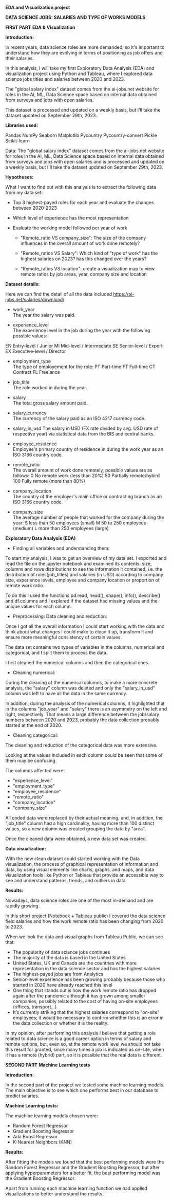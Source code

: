 **EDA and Visualization project**

**DATA SCIENCE JOBS:
SALARIES AND TYPE OF WORKS MODELS**


**FIRST PART**
**EDA & Visualization** 

**Introduction:**

In recent years, data science roles are more demanded, so it's important to understand how they are evolving in terms of positioning as job offers and their salaries.

In this analysis, I will take my first Exploratory Data Analysis (EDA) and visualization project using Python and Tableau, where I explored data science jobs titles and salaries between 2020 and 2023. 

The "global salary index" dataset comes from the ai-jobs.net website for roles in the AI, ML, Data Science space based on internal data obtained from surveys and jobs with open salaries.

This dataset is processed and updated on a weekly basis, but I'll take the dataset updated on September 29th, 2023.

**Libraries used:**

Pandas
NumPy
Seaborn
Matplotlib
Pycountry
Pycountry-convert
Pickle
Scikit-learn

Data: The "global salary index" dataset comes from the ai-jobs.net website for roles in the AI, ML, Data Science space based on internal data obtained from surveys and jobs with open salaries and is processed and updated on a weekly basis, but I'll take the dataset updated on September 29th, 2023.


**Hypotheses:**

What I want to find out with this analysis is to extract the following data from my data set:

- Top 3 highest-payed roles for each year and evaluate the changes between 2020-2023 

- Which level of experience has the most representation

- Evaluate the working model followed per year of work

	-	"Remote_ratio VS company_size": The size of the company influences in the overall amount of work done remotely? 

	-	"Remote_ratios VS Salary": Which kind of "type of work" has the highest salaries on 2023? has this changed over the years?

	-	"Remote_ratios VS location": create a visualization map to view remote ratios by job areas, year, company size and location

**Dataset details:**

Here we can find the detail of all the data included
https://ai-jobs.net/salaries/download/

- work_year			
The year the salary was paid.

- experience_level	
The experience level in the job during the year with the following possible values:

EN	Entry-level / Junior
MI	Mid-level / Intermediate
SE	Senior-level / Expert
EX	Executive-level / Director

- employment_type		
The type of employement for the role:
PT	Part-time
FT	Full-time
CT	Contract
FL	Freelance

- job_title			
The role worked in during the year.

- salary				
The total gross salary amount paid.

- salary_currency	
The currency of the salary paid as an ISO 4217 currency code.

- salary_in_usd	
The salary in USD (FX rate divided by avg. USD rate of respective year) via statistical data from the BIS and central banks.

- employee_residence	
Employee's primary country of residence in during the work year as an ISO 3166 country code.

- remote_ratio	
The overall amount of work done remotely, possible values are as follows:
0	No remote work (less than 20%)
50	Partially remote/hybird
100	Fully remote (more than 80%)

- company_location	
The country of the employer's main office or contracting branch as an ISO 3166 country code.

- company_size	
The average number of people that worked for the company during the year:
S	less than 50 employees (small)
M	50 to 250 employees (medium)
L	more than 250 employees (large)


**Exploratory Data Analysis (EDA)**

- Finding all variables and understanding them:

To start my analysis, I was to get an overview of my data set. I exported and read the file on the jupyter notebook and examined its contents: size, columns and rows distributions to see the information it contained, i.e. the distribution of roles(job_titles) and salaries (in USD) according to company size, experience levels, employee and company location or proportion of remote work ratio.

To do this I used the functions pd.read, head(), shape(), info(), describe() and df.columns and I explored if the dataset had missing values and the unique values for each column.

- Preprocessing: Data cleaning and reduction:

Once I got all the overall information I could start working with the data and think about what changes I could make to clean it up, transform it and ensure more meaningful consistency of certain values.

The data set contains two types of variables in the columns, numerical and categorical, and I split them to process the data.

I first cleaned the numerical columns and then the categorical ones.

- Cleaning numerical:

During the cleaning of the numerical columns, to make a more concrete analysis, the "salary" column was deleted and only the "salary_in_usd" column was left to have all the data in the same currency.

In addition, during the analysis of the numerical columns, it highlighted that in the columns "job_year" and "salary" there is an asymmetry on the left and right, respectively. That means a large difference between the job/salary numbers between 2020 and 2023, probably the data collection probably started at the end of 2020.

- Cleaning categorical:

The cleaning and reduction of the categorical data was more extensive.

Looking at the values included in each column could be seen that some of them may be confusing.

The columns affected were:
- "experience_level"
- "employment_type"
- "employee_residence"
- "remote_ratio"
- "company_location"
- "company_size"

All coded data were replaced by their actual meaning, and, in addition, the "job_title" column had a high cardinality, having more than 100 distinct values, so a new column was created grouping the data by "area".

Once the cleaned data were obtained, a new data set was created.

**Data visualization:**

With the new clean dataset could started working with the Data visualization, the process of graphical representation of information and data, by using visual elements like charts, graphs, and maps, and data visualization tools like Python or Tableau that provide an accessible way to see and understand patterns, trends, and outliers in data.

**Results:**

Nowadays, data science roles are one of the most in-demand and are rapidly growing. 

In this short project (Notebook + Tableau public) I covered the data science field salaries and how the work remote ratio has been changing from 2020 to 2023.

When we look the data and visual graphs from Tableau Public, we can see that:

-	The popularity of data science jobs continues
-	The majority of the data is based in the United States 
-	United States, UK and Canada are the countries with more representation in the data science sector and has the highest salaries
-	The highest-payed jobs are from Analytics
-	Senior-level experience has been growing probably because those who started in 2020 have already reached this level 
-	One thing that stands out is how the work remote ratio has dropped again after the pandemic although it has grown among smaller companies, possibly related to the cost of having on-site employees (offices, transport…)
-	It’s currently striking that the highest salaries correspond to "on-site" employees; it would be necessary to confirm whether this is an error in the data collection or whether it is the reality.

In my opinion, after performing this analysis I believe that getting a role related to data science is a good career option in terms of salary and remote options, but, even so, at the remote work level we should not take this result for granted, since many times a job is indicated as on-site, when it has a remote (hybrid) part, so it is possible that the real data is different.



**SECOND PART**
**Machine Learning tests**

**Introduction:**

In the second part of the project we tested some machine learning models. The main objective is to see which one performs best in our database to predict salaries.

**Machine Learning tests:**

The machine learning models chosen were:
-	Random Forest Regressor
-	Gradient Boosting Regressor
-	Ada Boost Regressor
-	K-Nearest Neighbors (KNN)

**Results:**

After fitting the models we found that the best performing models were the Random Forest Regressor and the Gradient Boosting Regressor, but after applying hyperparameters for a better fit, the best performing model was the Gradient Boosting Regressor.

Apart from running each machine learning function we had applied visualizations to better understand the results.
